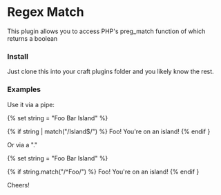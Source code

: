 # Regex Match

This plugin allows you to access PHP's preg_match function of which returns a boolean

### Install

Just clone this into your craft plugins folder and you likely know the rest.

### Examples

Use it via a pipe:

  {% set string = "Foo Bar Island" %}

  {% if string | match("/Island$/") %}
    Foo! You're on an island!
  {% endif }

Or via a "."

  {% set string = "Foo Bar Island" %}

  {% if string.match("/^Foo/") %}
    Foo! You're on an island!
  {% endif }


Cheers!

